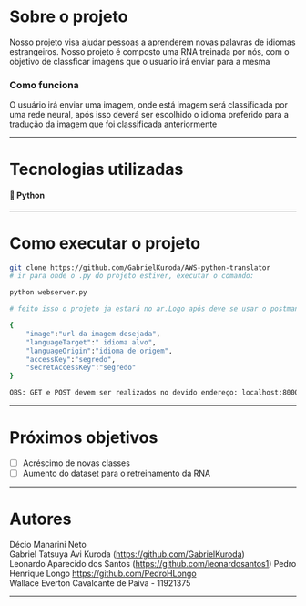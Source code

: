 # Sobre o projeto
Nosso projeto visa ajudar pessoas a aprenderem novas palavras de idiomas estrangeiros. Nosso projeto é composto uma RNA treinada por nós, com o objetivo de               classficar imagens que o usuario irá enviar para a mesma
### Como funciona      
 O usuário irá enviar uma imagem, onde está imagem será classificada por uma rede neural, após isso deverá ser escolhido o idioma preferido para a tradução da imagem que foi classificada anteriormente
<hr>  
      
# Tecnologias utilizadas 
#### :snake: Python
<hr>  

# Como executar o projeto
```bash
git clone https://github.com/GabrielKuroda/AWS-python-translator
# ir para onde o .py do projeto estiver, executar o comando:

python webserver.py

# feito isso o projeto ja estará no ar.Logo após deve se usar o postman ou o insomnia, e utilizar o seguinte JSON para executar o POST:

{
    "image":"url da imagem desejada",
    "languageTarget":" idioma alvo",
    "languageOrigin":"idioma de origem",
    "accessKey":"segredo",
    "secretAccessKey":"segredo"
}

OBS: GET e POST devem ser realizados no devido endereço: localhost:8000
```
<hr>  

# Próximos objetivos

- [ ] Acréscimo de novas classes
- [ ] Aumento do dataset para o retreinamento da RNA
<hr>  

# Autores
Décio Manarini Neto <br>
Gabriel Tatsuya Avi Kuroda (https://github.com/GabrielKuroda) <br>
Leonardo Aparecido dos Santos (https://github.com/leonardosantos1)
Pedro Henrique Longo https://github.com/PedroHLongo <br>
Wallace Everton Cavalcante de Paiva - 11921375
<hr>  
	 
<br>
<br>
